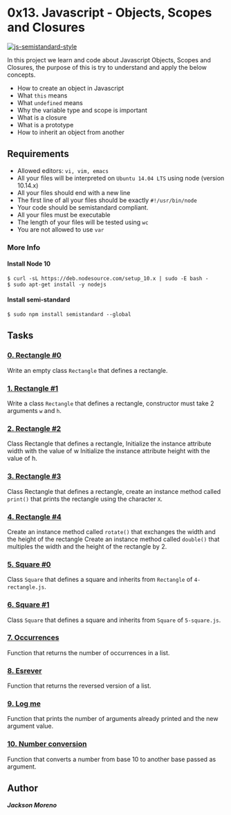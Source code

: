 # 0x13. Javascript - Objects, Scopes and Closures
[![js-semistandard-style](https://img.shields.io/badge/code%20style-semistandard-brightgreen.svg?style=flat-square)](https://github.com/standard/semistandard)


In this project we learn and code about Javascript Objects, Scopes and Closures, the purpose of this is try to understand and apply the below concepts.

+ How to create an object in Javascript
+ What `this` means
+ What `undefined` means
+ Why the variable type and scope is important
+ What is a closure
+ What is a prototype
+ How to inherit an object from another


## Requirements


+ Allowed editors: `vi, vim, emacs`
+ All your files will be interpreted on `Ubuntu 14.04 LTS` using node (version 10.14.x)
+ All your files should end with a new line
+ The first line of all your files should be exactly `#!/usr/bin/node`
+ Your code should be semistandard compliant.
+ All your files must be executable
+ The length of your files will be tested using `wc`
+ You are not allowed to use `var`


### More Info
#### Install Node 10
```
$ curl -sL https://deb.nodesource.com/setup_10.x | sudo -E bash -
$ sudo apt-get install -y nodejs
```

#### Install semi-standard
```
$ sudo npm install semistandard --global
```

## Tasks


### [0. Rectangle #0](0-rectangle.js)
Write an empty class `Rectangle` that defines a rectangle.


### [1. Rectangle #1](1-rectangle.js)
Write a class `Rectangle` that defines a rectangle, constructor must take 2 arguments `w` and `h`.


### [2. Rectangle #2](2-rectangle.js)
Class Rectangle that defines a rectangle, Initialize the instance attribute width with the value of w
Initialize the instance attribute height with the value of h.


### [3. Rectangle #3](3-rectangle.js)
Class Rectangle that defines a rectangle, create an instance method called `print()` that prints the rectangle using the character `X`.


### [4. Rectangle #4](4-rectangle.js)
Create an instance method called `rotate()` that exchanges the width and the height of the rectangle
Create an instance method called `double()` that multiples the width and the height of the rectangle by 2.


### [5. Square #0](5-square.js)
Class `Square` that defines a square and inherits from `Rectangle` of `4-rectangle.js`.


### [6. Square #1](6-square.js)
Class `Square` that defines a square and inherits from `Square` of `5-square.js`.


### [7. Occurrences](7-occurrences.js)
Function that returns the number of occurrences in a list.


### [8. Esrever](8-esrever.js)
Function that returns the reversed version of a list.


### [9. Log me](9-logme.js)
Function that prints the number of arguments already printed and the new argument value.


### [10. Number conversion](10-converter.js)
Function that converts a number from base 10 to another base passed as argument.



## Author
**_Jackson Moreno_**
